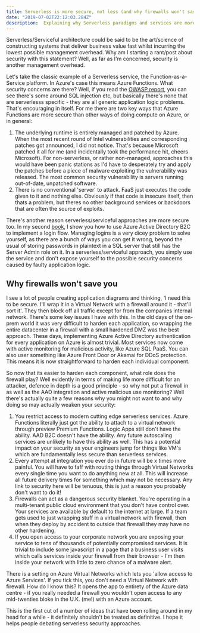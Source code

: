 ```yaml
---
title: Serverless is more secure, not less (and why firewalls won't save you)
date: "2019-07-02T22:12:03.284Z"
description:  Explaining why Serverless paradigms and services are more secure than their non-serverless counterparts and why VNETs/Firewalls/IP Whitelisting are not the best approach in the cloud
---
```


Serverless/Serviceful architecture could be said to be the art/science of constructing systems that deliver business value fast whilst incurring the lowest possible management overhead. Why am I starting a rant/post about security with this statement? Well, as far as I'm concerned, security is another management overhead. 

Let's take the classic example of a Serverless service, the Function-as-a-Service platform. In Azure's case this means Azure Functions. What security concerns are there? Well, if you read the [OWASP report](https://amzn.to/2ENeSwZ), you can see there's some around SQL injection etc, but basically there's none that are serverlesss specific - they are all generic application logic problems. That's encouraging in itself. For me there are two key ways that Azure Functions are more secure than other ways of doing compute on Azure, or in general:
1. The underlying runtime is entirely managed and patched by Azure. When the most recent round of Intel vulnerabilities and corresponding patches got announced, I did not notice. That's because Microsoft patched it all for me (and incidentally took the performance hit, cheers Microsoft). For non-serverless, or rather non-managed, approaches this would have been panic stations as I'd have to desperately try and apply the patches before a piece of malware exploiting the vulnerability was released. The most common security vulnerability is servers running out-of-date, unpatched software.
2. There is no conventional 'server' to attack. FaaS just executes the code given to it and nothing else. Obviously if that code is insecure itself, then thats a problem, but theres no other background services or backdoors that are often the source of exploits.

There's another reason serverless/serviceful approaches are more secure too. In my second [book](https://amzn.to/2ENeSwZ), I show you how to use Azure Active Directory B2C to implement a login flow. Managing logins is a very dicey problem to solve yourself, as there are a bunch of ways you can get it wrong, beyond the usual of storing passwords in plaintext in a SQL server that still has the Server Admin role on it. In a serverless/serviceful approach, you simply use the service and don't expose yourself to the possible security concerns caused by faulty application logic.

## Why firewalls won't save you
I see a lot of people creating application diagrams and thinking, 'I need this to be secure. I'll wrap it in a Virtual Network with a firewall around it - that'll sort it'. They then block off all traffic except for from the companies internal network. There's some key issues I have with this. In the old days of the on-prem world it was very difficult to harden each application, so wrapping the entire datacenter in a firewall with a small hardened DMZ was the best approach. These days, implementing Azure Active Directory authentication for every application on Azure is almost trivial. Most services now come with active monitoring for malicious activity, like Azure SQL PaaS. You can also user something like Azure Front Door or Akamai for DDoS protection. This means it is now straightforward to harden each individual component. 

So now that its easier to harden each component, what role does the firewall play? Well evidently in terms of making life more difficult for an attacker, defence in depth is a good principle - so why not put a firewall in as well as the AAD integration and active malicious use monitoring? Well there's actually quite a few reasons why you might not want to and why doing so may actually weaken your security: 
1. You restrict access to modern cutting edge serverless services. Azure Functions literally just got the ability to attach to a virtual network through preview Premium Functions. Logic Apps still don't have the ability. AAD B2C doesn't have the ability. Any future autoscaling services are unlikely to have this ability as well. This has a potential impact on your security as your engineers jump for things like VM's which are fundamentally less secure than serverless services. 
2. Every attempt at integration you ever do in future will be x times more painful. You will have to faff with routing things through Virtual Networks every single time you want to do anything new at all. This will increase all future delivery times for something which may not be necessary. Any link to security here will be tenuous, this is just a reason you probably don't want to do it!
3. Firewalls can act as a dangerous security blanket. You're operating in a multi-tenant public cloud environment that you don't have control over. Your services are available by default to the internet at large. If a team gets used to just wrapping stuff in a virtual network with firewall, then when they deploy by accident to outside that firewall they may have no other hardening.
4. If you open access to your corporate network you are exposing your service to tens of thousands of potentially compromised services. It is trivial to include some javascript in a page that a business user visits which calls services inside your firewall from their browser - I'm then inside your network with little to zero chance of a malware alert. 

There is a setting on Azure Virtual Networks which lets you 'allow access to Azure Services'. If you tick this, you don't need a Virtual Network with firewall. How do I know this? It opens the app to entirety of the Azure data centre - if you really needed a firewall you wouldn't open access to any mid-twenties bloke in the U.K. (me!) with an Azure account.

This is the first cut of a number of ideas that have been rolling around in my head for a while - it definitely shouldn't be treated as definitive. I hope it helps people debating serverless security approaches.